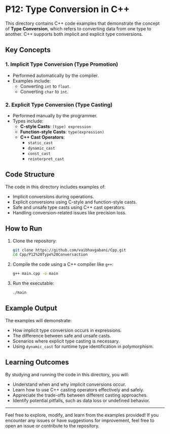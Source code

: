 # P12: Type Conversion in C++

This directory contains C++ code examples that demonstrate the concept of **Type Conversion**, which refers to converting data from one type to another. C++ supports both implicit and explicit type conversions.

## Key Concepts

### 1. Implicit Type Conversion (Type Promotion)
- Performed automatically by the compiler.
- Examples include:
  - Converting `int` to `float`.
  - Converting `char` to `int`.

### 2. Explicit Type Conversion (Type Casting)
- Performed manually by the programmer.
- Types include:
  - **C-style Casts**: `(type) expression`
  - **Function-style Casts**: `type(expression)`
  - **C++ Cast Operators**:
    - `static_cast`
    - `dynamic_cast`
    - `const_cast`
    - `reinterpret_cast`

## Code Structure

The code in this directory includes examples of:

- Implicit conversions during operations.
- Explicit conversions using C-style and function-style casts.
- Safe and unsafe type casts using C++ cast operators.
- Handling conversion-related issues like precision loss.

## How to Run

1. Clone the repository:
   ```bash
   git clone https://github.com/vaibhavgabani/Cpp.git
   cd Cpp/P12%20Type%20Conversaction
   ```

2. Compile the code using a C++ compiler like `g++`:
   ```bash
   g++ main.cpp -o main
   ```

3. Run the executable:
   ```bash
   ./main
   ```

## Example Output

The examples will demonstrate:
- How implicit type conversion occurs in expressions.
- The difference between safe and unsafe casts.
- Scenarios where explicit type casting is necessary.
- Using `dynamic_cast` for runtime type identification in polymorphism.

## Learning Outcomes

By studying and running the code in this directory, you will:
- Understand when and why implicit conversions occur.
- Learn how to use C++ casting operators effectively and safely.
- Appreciate the trade-offs between different casting approaches.
- Identify potential pitfalls, such as data loss or undefined behavior.

---
Feel free to explore, modify, and learn from the examples provided! If you encounter any issues or have suggestions for improvement, feel free to open an issue or contribute to the repository.

